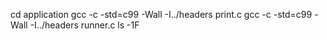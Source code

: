 cd application
gcc -c -std=c99 -Wall -I../headers print.c
gcc -c -std=c99 -Wall -I../headers runner.c
ls -1F
